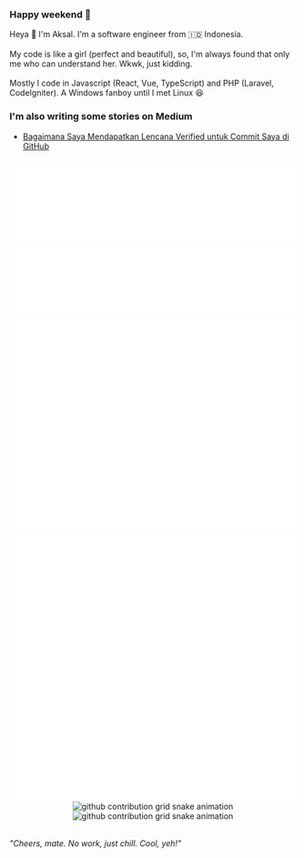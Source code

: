 ### Happy weekend 🥰<br>
Heya 👋 I'm Aksal. I'm a software engineer from 🇮🇩 Indonesia.<br>
<br>
My code is like a girl (perfect and beautiful), so, I'm always found that only me who can understand her. Wkwk, just kidding.<br>
<br>
Mostly I code in Javascript (React, Vue, TypeScript) and PHP (Laravel, CodeIgniter). A Windows fanboy until I met Linux 😆<br>
### I'm also writing some stories on Medium<br>
- <a href="https://aksalsf.medium.com/bagaimana-saya-mendapatkan-lencana-verified-untuk-commit-saya-di-github-4093994452e9?source=rss-bd0cf8323376------2">Bagaimana Saya Mendapatkan Lencana Verified untuk Commit Saya di GitHub</a><br>
<p align="center"><br>
<img src="/skills-metrics.svg" alt="Skills Metrics"><br>
<img src="/habits-metrics.svg" alt="Habits Metrics"><br>
<img src="/achievement-metrics.svg" alt="Achievement Metrics"><br>
<img src="/social-metrics.svg" alt="Social Metrics"><br>
<img src="https://raw.githubusercontent.com/aksalsf/aksalsf/output/github-contribution-grid-snake-dark.svg#gh-dark-mode-only" alt="github contribution grid snake animation"><img src="https://raw.githubusercontent.com/aksalsf/aksalsf/output/github-contribution-grid-snake.svg#gh-light-mode-only" alt="github contribution grid snake animation"><br>
</p><br>
<em>&quot;Cheers, mate. No work, just chill. Cool, yeh!&quot;</em><br>
